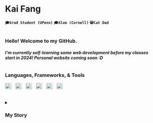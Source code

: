 # Kai Fang 
**`🎓Grad Student (UPenn)`** **`🎓Alum (Cornell)`** **`😸Cat Dad`**

#

### Hello! Welcome to my GitHub.
##### I'm currently self-learning some web development before my classes start in 2024! Personal website coming soon :D

#

### Languages, Frameworks, & Tools 
<img align="left" alt="Python" width="21px" style="padding-right:10px;" src="https://cdn.jsdelivr.net/gh/devicons/devicon/icons/python/python-plain.svg" />
<img align="left" alt="HTML" width="21px" style="padding-right:10px;" src="https://cdn.jsdelivr.net/gh/devicons/devicon/icons/html5/html5-plain.svg" />
<img align="left" alt="CSS" width="21px" style="padding-right:10px;" src="https://cdn.jsdelivr.net/gh/devicons/devicon/icons/css3/css3-plain.svg" />
<img align="left" alt="JavaScript" width="21px" style="padding-right:10px;" src="https://cdn.jsdelivr.net/gh/devicons/devicon/icons/javascript/javascript-plain.svg" />
<img align="left" alt="GitHub" width="21px" style="padding-right:10px;" src="https://cdn.jsdelivr.net/gh/devicons/devicon/icons/github/github-original.svg" />
<img align="left" alt="Git" width="21px" style="padding-right:10px;" src="https://cdn.jsdelivr.net/gh/devicons/devicon/icons/git/git-original.svg" />

<br>

#

<details>
  <summary><h3>My Story</h3></summary>
    <h5>[Insert my story here]</h5>
</details>

#

